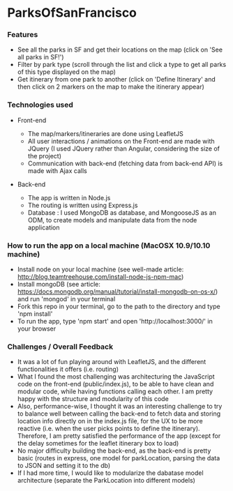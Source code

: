 # ParksOfSanFrancisco

### Features

- See all the parks in SF and get their locations on the map (click on 'See all parks in SF!')
- Filter by park type (scroll through the list and click a type to get all parks of this type displayed on the map)
- Get itinerary from one park to another (click on 'Define Itinerary' and then click on 2 markers on the map to make the itinerary appear)

### Technologies used

- Front-end
  - The map/markers/itineraries are done using LeafletJS
  - All user interactions / animations on the Front-end are made with JQuery (I used JQuery rather than Angular, considering the size of the project)
  - Communication with back-end (fetching data from back-end API) is made with Ajax calls
  
- Back-end
  - The app is written in Node.js
  - The routing is written using Express.js
  - Database : I used MongoDB as database, and MongooseJS as an ODM, to create models and manipulate data from the node application
  
### How to run the app on a local machine (MacOSX 10.9/10.10 machine)

- Install node on your local machine (see well-made article: http://blog.teamtreehouse.com/install-node-js-npm-mac)
- Install mongoDB (see article: https://docs.mongodb.org/manual/tutorial/install-mongodb-on-os-x/) and run 'mongod' in your terminal
- Fork this repo in your terminal, go to the path to the directory and type 'npm install'
- To run the app, type 'npm start' and open 'http://localhost:3000/' in your browser

### Challenges / Overall Feedback

- It was a lot of fun playing around with LeafletJS, and the different functionalities it offers (i.e. routing)
- What I found the most challenging was architecturing the JavaScript code on the front-end (public/index.js), to be able to have clean and modular code, while having functions calling each other. I am pretty happy with the structure and modularity of this code
- Also, performance-wise, I thought it was an interesting challenge to try to balance well between calling the back-end to fetch data and storing location info directly on in the index.js file, for the UX to be more reactive (i.e. when the user picks points to define the itinerary). Therefore, I am pretty satisfied the performance of the app (except for the delay sometimes for the leaflet itinerary box to load)
- No major difficulty building the back-end, as the back-end is pretty basic (routes in express, one model for parkLocation, parsing the data to JSON and setting it to the db)
- If I had more time, I would like to modularize the dabatase model architecture (separate the ParkLocation into different models)
